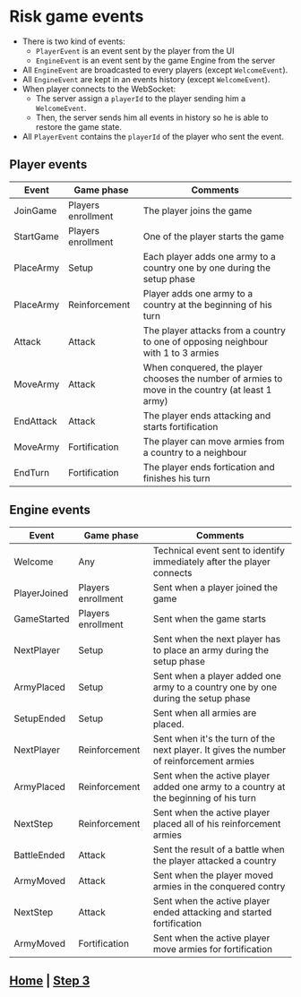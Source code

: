 # Risk game events

* There is two kind of events:
  * `PlayerEvent` is an event sent by the player from the UI
  * `EngineEvent` is an event sent by the game Engine from the server
* All `EngineEvent` are broadcasted to every players (except `WelcomeEvent`).
* All `EngineEvent` are kept in an events history (except `WelcomeEvent`).
* When player connects to the WebSocket:
  * The server assign a `playerId` to the player sending him a `WelcomeEvent`.
  * Then, the server sends him all events in history so he is able to restore the game state.
* All `PlayerEvent` contains the `playerId` of the player who sent the event.

## Player events

| Event | Game phase | Comments |
| ----- | ----- | ----- |
| JoinGame | Players enrollment | The player joins the game |
| StartGame | Players enrollment | One of the player starts the game |
| PlaceArmy | Setup | Each player adds one army to a country one by one during the setup phase |
| PlaceArmy | Reinforcement | Player adds one army to a country at the beginning of his turn |
| Attack | Attack | The player attacks from a country to one of opposing neighbour with 1 to 3 armies |
| MoveArmy | Attack | When conquered, the player chooses the number of armies to move in the country (at least 1 army) |
| EndAttack | Attack | The player ends attacking and starts fortification |
| MoveArmy | Fortification | The player can move armies from a country to a neighbour |
| EndTurn | Fortification | The player ends fortication and finishes his turn |

## Engine events

| Event | Game phase | Comments |
| ----- | ----- | ----- |
| Welcome | Any | Technical event sent to identify immediately after the player connects |
| PlayerJoined | Players enrollment | Sent when a player joined the game |
| GameStarted | Players enrollment | Sent when the game starts |
| NextPlayer | Setup | Sent when the next player has to place an army during the setup phase |
| ArmyPlaced | Setup | Sent when a player added one army to a country one by one during the setup phase |
| SetupEnded | Setup | Sent when all armies are placed. |
| NextPlayer | Reinforcement | Sent when it's the turn of the next player. It gives the number of reinforcement armies |
| ArmyPlaced | Reinforcement | Sent when the active player added one army to a country at the beginning of his turn |
| NextStep | Reinforcement | Sent when the active player placed all of his reinforcement armies |
| BattleEnded | Attack | Sent the result of a battle when the player attacked a country |
| ArmyMoved | Attack | Sent when the player moved armies in the conquered contry |
| NextStep | Attack | Sent when the active player ended attacking and started fortification |
| ArmyMoved | Fortification | Sent when the active player move armies for fortification |

## [Home](../README.md#code-lab-polymerdart) | [Step 3](step-3.md#step-3-risk-game)